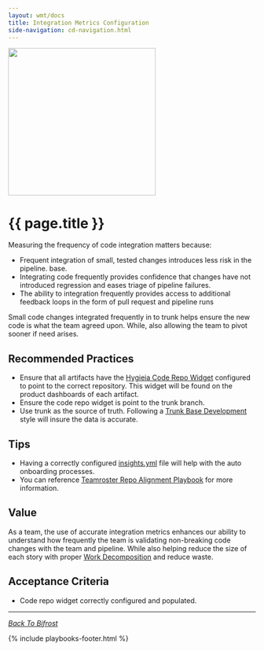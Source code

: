 ```yaml
---
layout: wmt/docs
title: Integration Metrics Configuration
side-navigation: cd-navigation.html
---
```


<img src="/assets/img/devops-dojo-motto.png" class="img-responsive" width="300px" />

# {{ page.title }}

Measuring the frequency of code integration matters because:

- Frequent integration of small, tested changes introduces less risk in the pipeline.
  base.
- Integrating code frequently provides confidence that changes have not introduced regression and eases triage of pipeline failures.
- The ability to integration frequently provides access to additional feedback loops
  in the form of pull request and pipeline runs

Small code changes integrated frequently in to trunk helps ensure the new code
is what the team agreed upon. While, also allowing the team to pivot sooner if need arises.

## Recommended Practices

- Ensure that all artifacts have the [Hygieia Code Repo
  Widget](http://insights.walmart.com/docs/hygieia/widgets/code-repo-widget.html#code-repo-widget)
  configured to point to the correct repository. This widget will be found on the
  product dashboards of each artifact.
- Ensure the code repo widget is point to the trunk branch.
- Use trunk as the source of truth. Following a [Trunk Base Development](./tech-tips/branching.html) style
  will insure the data is accurate.

## Tips

- Having a correctly configured
  [insights.yml](http://insights.walmart.com/docs/hygieia/metadata.html) file
  will help with the auto onboarding processes.
- You can reference [Teamroster Repo Alignment Playbook](./teamroster-repo-alignment.html) for more information.

## Value

As a team, the use of accurate integration metrics enhances our ability to
understand how frequently the team is validating non-breaking code changes with the team
and pipeline. While also helping reduce the size of each story with proper [Work Decomposition](./work-decomposition/work-breakdown.html)
and reduce waste.

## Acceptance Criteria

- Code repo widget correctly configured and populated.

---

_[Back To Bifrost](../../index.html)_

{% include playbooks-footer.html %}
